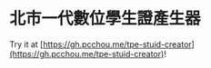 # 北市一代數位學生證產生器

Try it at [https://gh.pcchou.me/tpe-stuid-creator](https://gh.pcchou.me/tpe-stuid-creator)!
